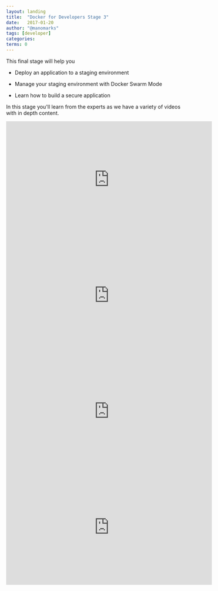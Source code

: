 ```yaml
---
layout: landing
title:  "Docker for Developers Stage 3"
date:   2017-01-20
author: "@manomarks"
tags: [developer]
categories:
terms: 0
---
```

This final stage will help you

  * Deploy an application to a staging environment

  * Manage your staging environment with Docker Swarm Mode

  * Learn how to build a secure application

In this stage you'll learn from the experts as we have a variety of videos with in depth content.

<iframe width="560" height="315" src="https://www.youtube.com/embed/a8Z3MncihLg?list=PLkA60AVN3hh8_lyxE2jjGaGyr0UoqIv4K" frameborder="0" allowfullscreen></iframe>

<iframe width="560" height="315" src="https://www.youtube.com/embed/yHLAaA4gPxw?list=PLkA60AVN3hh8_lyxE2jjGaGyr0UoqIv4K" frameborder="0" allowfullscreen></iframe>

<iframe width="560" height="315" src="https://www.youtube.com/embed/tjxkxVI_PVU?list=PLkA60AVN3hh8_lyxE2jjGaGyr0UoqIv4K" frameborder="0" allowfullscreen></iframe>

<iframe width="560" height="315" src="https://www.youtube.com/embed/f0jOoIm1dbs?list=PLkA60AVN3hh-HFXhOCZXyIi-du9FxliCN" frameborder="0" allowfullscreen></iframe>

